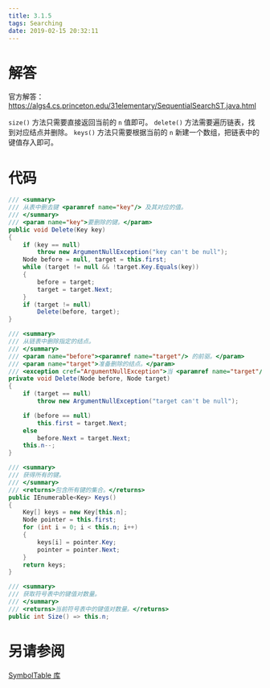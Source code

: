 ```yaml
---
title: 3.1.5
tags: Searching
date: 2019-02-15 20:32:11
---
```


# 解答

官方解答：<https://algs4.cs.princeton.edu/31elementary/SequentialSearchST.java.html>

`size()` 方法只需要直接返回当前的 `n` 值即可。
`delete()` 方法需要遍历链表，找到对应结点并删除。
`keys()` 方法只需要根据当前的 `n` 新建一个数组，把链表中的键值存入即可。

# 代码

```csharp
/// <summary>
/// 从表中删去键 <paramref name="key"/> 及其对应的值。
/// </summary>
/// <param name="key">要删除的键。</param>
public void Delete(Key key)
{
    if (key == null)
        throw new ArgumentNullException("key can't be null");
    Node before = null, target = this.first;
    while (target != null && !target.Key.Equals(key))
    {
        before = target;
        target = target.Next;
    }
    if (target != null)
        Delete(before, target);
}

/// <summary>
/// 从链表中删除指定的结点。
/// </summary>
/// <param name="before"><paramref name="target"/> 的前驱。</param>
/// <param name="target">准备删除的结点。</param>
/// <exception cref="ArgumentNullException">当 <paramref name="target"/> 为 <c>null</c> 时抛出此异常。</exception>
private void Delete(Node before, Node target)
{
    if (target == null)
        throw new ArgumentNullException("target can't be null");

    if (before == null)
        this.first = target.Next;
    else
        before.Next = target.Next;
    this.n--;
}

/// <summary>
/// 获得所有的键。
/// </summary>
/// <returns>包含所有键的集合。</returns>
public IEnumerable<Key> Keys()
{
    Key[] keys = new Key[this.n];
    Node pointer = this.first;
    for (int i = 0; i < this.n; i++)
    {
        keys[i] = pointer.Key;
        pointer = pointer.Next;
    }
    return keys;
}

/// <summary>
/// 获取符号表中的键值对数量。
/// </summary>
/// <returns>当前符号表中的键值对数量。</returns>
public int Size() => this.n;
```

# 另请参阅

[SymbolTable 库](https://github.com/ikesnowy/Algorithms-4th-Edition-in-Csharp/tree/master/3%20Searching/3.1/SymbolTable)
